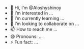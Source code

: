 - 👋 Hi, I’m @Aloshyshinoy
- 👀 I’m interested in ...
- 🌱 I’m currently learning ...
- 💞️ I’m looking to collaborate on ...
- 📫 How to reach me ...
- 😄 Pronouns: ...
- ⚡ Fun fact: ...

<!---
Aloshyshinoy/Aloshyshinoy is a ✨ special ✨ repository because its `README.md` (this file) appears on your GitHub profile.
You can click the Preview link to take a look at your changes.
--->
